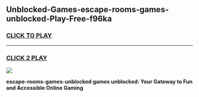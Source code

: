 
## Unblocked-Games-escape-rooms-games-unblocked-Play-Free-f96ka
<h3>
<a href="https://premium76.site?title=escape-rooms-games-unblocked&ref=20A">CLICK TO PLAY</a></h3>
<hr>

<h3>
<a href="https://premium76.site?title=escape-rooms-games-unblocked&ref=20A">CLICK 2 PLAY</a>
  
</h3>

<a href="https://premium76.site?title=escape-rooms-games-unblocked&ref=20A"><img src="https://clearcache.store/games.png"></a>


**escape-rooms-games-unblocked games unblocked: Your Gateway to Fun and Accessible Online Gaming**
